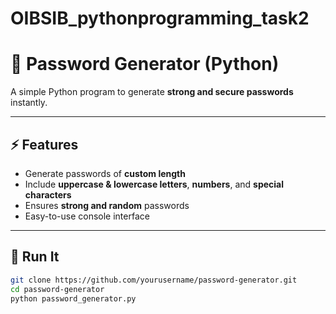 # OIBSIB_pythonprogramming_task2
# 🔐 Password Generator (Python)

A simple Python program to generate **strong and secure passwords** instantly.

---

## ⚡ Features

- Generate passwords of **custom length**  
- Include **uppercase & lowercase letters**, **numbers**, and **special characters**  
- Ensures **strong and random** passwords  
- Easy-to-use console interface  

---

## 🚀 Run It

```bash
git clone https://github.com/yourusername/password-generator.git
cd password-generator
python password_generator.py
